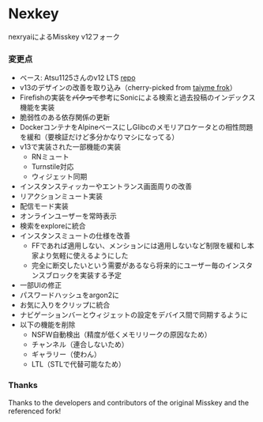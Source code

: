 # Nexkey
nexryaiによるMisskey v12フォーク

### 変更点
 - ベース: Atsu1125さんのv12 LTS [repo](https://github.com/atsu1125/misskey-v12/)
 - v13のデザインの改善を取り込み（cherry-picked from [taiyme frok](https://github.com/taiyme/misskey)）
 - Firefishの実装を~~パクって~~参考にSonicによる検索と過去投稿のインデックス機能を実装
 - 脆弱性のある依存関係の更新
 - DockerコンテナをAlpineベースにしGlibcのメモリアロケータとの相性問題を緩和（要検証だけど多分かなりマシになってる）
 - v13で実装された一部機能の実装
   * RNミュート
   * Turnstile対応
   * ウィジェット同期
 - インスタンスティッカーやエントランス画面周りの改善
 - リアクションミュート実装
 - 配信モード実装
 - オンラインユーザーを常時表示
 - 検索をexploreに統合
 - インスタンスミュートの仕様を改善
   * FFであれば適用しない、メンションには適用しないなど制限を緩和し本家より気軽に使えるようにした
   * 完全に断交したいという需要があるなら将来的にユーザー毎のインスタンスブロックを実装する予定
 - 一部UIの修正
 - パスワードハッシュをargon2に
 - お気に入りをクリップに統合
 - ナビゲーションバーとウィジェットの設定をデバイス間で同期するように
 - 以下の機能を削除
	 * NSFW自動検出（精度が低くメモリリークの原因なため）
	 * チャンネル（連合しないため）
	 * ギャラリー（使わん）
	 * LTL（STLで代替可能なため）
### Thanks
Thanks to the developers and contributors of the original Misskey and the referenced fork!
